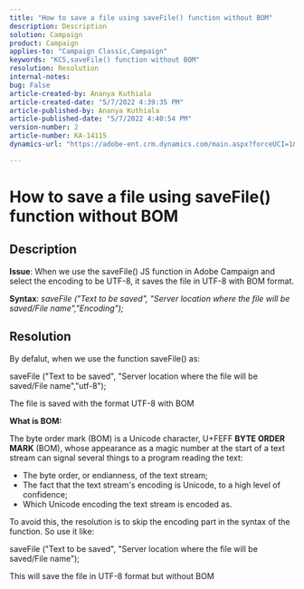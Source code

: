 ```yaml
---
title: "How to save a file using saveFile() function without BOM"
description: Description
solution: Campaign
product: Campaign
applies-to: "Campaign Classic,Campaign"
keywords: "KCS,saveFile() function without BOM"
resolution: Resolution
internal-notes: 
bug: False
article-created-by: Ananya Kuthiala
article-created-date: "5/7/2022 4:39:35 PM"
article-published-by: Ananya Kuthiala
article-published-date: "5/7/2022 4:40:54 PM"
version-number: 2
article-number: KA-14115
dynamics-url: "https://adobe-ent.crm.dynamics.com/main.aspx?forceUCI=1&pagetype=entityrecord&etn=knowledgearticle&id=d8fc1941-24ce-ec11-a7b5-0022480a8e40"

---
```

# How to save a file using saveFile() function without BOM

## Description


<b>Issue</b>: When we use the saveFile() JS function in Adobe Campaign and select the encoding to be UTF-8, it saves the file in UTF-8 with BOM format.

<b>Syntax</b>: *saveFile ("Text to be saved", "Server location where the file will be saved/File name","Encoding");*


## Resolution


By defalut, when we use the function saveFile() as:

saveFile ("Text to be saved", "Server location where the file will be saved/File name","utf-8");

The file is saved with the format UTF-8 with BOM

<b>What is BOM: </b>

The byte order mark (BOM) is a Unicode character, U+FEFF <b>BYTE ORDER MARK</b> (BOM), whose appearance as a magic number at the start of a text stream can signal several things to a program reading the text:

- The byte order, or endianness, of the text stream;
- The fact that the text stream's encoding is Unicode, to a high level of confidence;
- Which Unicode encoding the text stream is encoded as.


To avoid this, the resolution is to skip the encoding part in the syntax of the function. So use it like:

saveFile ("Text to be saved", "Server location where the file will be saved/File name");

This will save the file in UTF-8 format but without BOM
